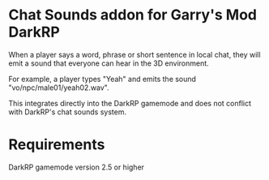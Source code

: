 # Chat Sounds addon for Garry's Mod DarkRP
When a player says a word, phrase or short sentence in local chat, they will emit a sound that everyone can hear in the 3D environment.

For example, a player types "Yeah" and emits the sound "vo/npc/male01/yeah02.wav".

This integrates directly into the DarkRP gamemode and does not conflict with DarkRP's chat sounds system.

# Requirements
DarkRP gamemode version 2.5 or higher
